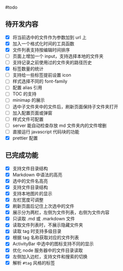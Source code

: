 #todo

## 待开发内容

- [x] 将当前选中的文件作为参数加到 url 上
- [x] 加入一个格式化时间的工具函数
- [x] 文件列表支持按编辑时间排序
- [ ] 页面上增加一个 input，支持选择本地的文件夹
- [ ] 支持记录之前使用过的文件夹的路径历史
- [x] 标签数量的统计
- [ ] 支持给一些标签提前设置 icon
- [ ] 样式选择不同的 font-family
- [ ] 配置 alias 引用
- [ ] TOC 的支持
- [ ] minimap 的展示
- [ ] 选中子文件夹中的文件后，刷新页面保持子文件夹打开
- [ ] 加入配置页面或弹窗
- [ ] 样式文件可配置
- [ ] server 能自动检查存放 md 文件夹内的文件增删
- [ ] 直接运行 javascript 代码块的功能
- [x] prettier 配置

## 已完成功能

- [x] 支持文件目录结构
- [x] Markdown 中语法的高亮
- [x] 选中的文件名高亮
- [x] 支持文件目录结构
- [x] 支持本地图片的显示
- [x] 左栏宽度可调整
- [x] 刷新页面后记住上次选中的文件
- [x] 展示分为两栏，左侧为文件列表，右侧为文件内容
- [x] 只读取 .md 或 .markdown 文件
- [x] 读取文件列表时，不展示隐藏文件夹
- [x] 读取 tag 时支持多级目录
- [x] 根据 tag 名称获取对应的文件列表
- [x] ActivityBar 中选中的图标支持不同的显示
- [x] 优化 node 服务器中的文件目录读取
- [x] 左侧加入边栏，支持文件和搜索的切换
- [x] 解析 `#tag` 风格的标签

